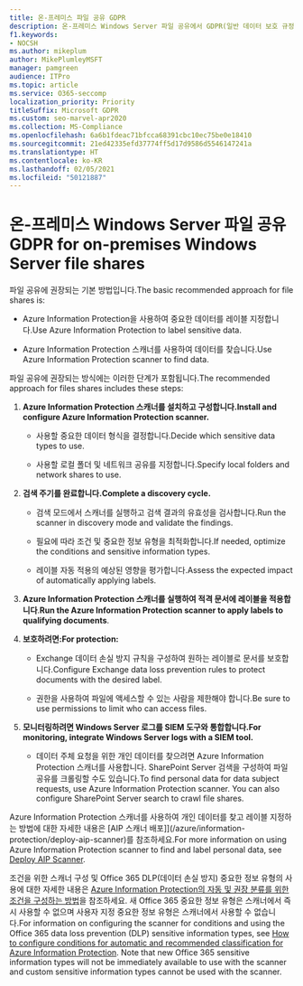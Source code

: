```yaml
---
title: 온-프레미스 파일 공유 GDPR
description: 온-프레미스 Windows Server 파일 공유에서 GDPR(일반 데이터 보호 규정) 요구 사항을 해결하는 방법을 알아봅니다.
f1.keywords:
- NOCSH
ms.author: mikeplum
author: MikePlumleyMSFT
manager: pamgreen
audience: ITPro
ms.topic: article
ms.service: O365-seccomp
localization_priority: Priority
titleSuffix: Microsoft GDPR
ms.custom: seo-marvel-apr2020
ms.collection: MS-Compliance
ms.openlocfilehash: 6a6b1fdeac71bfcca68391cbc10ec75be0e18410
ms.sourcegitcommit: 21ed42335efd37774ff5d17d9586d5546147241a
ms.translationtype: HT
ms.contentlocale: ko-KR
ms.lasthandoff: 02/05/2021
ms.locfileid: "50121887"
---
```

# <a name="gdpr-for-on-premises-windows-server-file-shares"></a><span data-ttu-id="76e2b-103">온-프레미스 Windows Server 파일 공유</span><span class="sxs-lookup"><span data-stu-id="76e2b-103">GDPR for on-premises Windows Server file shares</span></span>

<span data-ttu-id="76e2b-104">파일 공유에 권장되는 기본 방법입니다.</span><span class="sxs-lookup"><span data-stu-id="76e2b-104">The basic recommended approach for file shares is:</span></span>

-   <span data-ttu-id="76e2b-105">Azure Information Protection을 사용하여 중요한 데이터를 레이블 지정합니다.</span><span class="sxs-lookup"><span data-stu-id="76e2b-105">Use Azure Information Protection to label sensitive data.</span></span>

-   <span data-ttu-id="76e2b-106">Azure Information Protection 스캐너를 사용하여 데이터를 찾습니다.</span><span class="sxs-lookup"><span data-stu-id="76e2b-106">Use Azure Information Protection scanner to find data.</span></span>

<span data-ttu-id="76e2b-107">파일 공유에 권장되는 방식에는 이러한 단계가 포함됩니다.</span><span class="sxs-lookup"><span data-stu-id="76e2b-107">The recommended approach for files shares includes these steps:</span></span>

1.  <span data-ttu-id="76e2b-108">**Azure Information Protection 스캐너를 설치하고 구성합니다.**</span><span class="sxs-lookup"><span data-stu-id="76e2b-108">**Install and configure Azure Information Protection scanner.**</span></span>

    -   <span data-ttu-id="76e2b-109">사용할 중요한 데이터 형식을 결정합니다.</span><span class="sxs-lookup"><span data-stu-id="76e2b-109">Decide which sensitive data types to use.</span></span>

    -   <span data-ttu-id="76e2b-110">사용할 로컬 폴더 및 네트워크 공유를 지정합니다.</span><span class="sxs-lookup"><span data-stu-id="76e2b-110">Specify local folders and network shares to use.</span></span>

2.  <span data-ttu-id="76e2b-111">**검색 주기를 완료합니다.**</span><span class="sxs-lookup"><span data-stu-id="76e2b-111">**Complete a discovery cycle.**</span></span>

    -   <span data-ttu-id="76e2b-112">검색 모드에서 스캐너를 실행하고 검색 결과의 유효성을 검사합니다.</span><span class="sxs-lookup"><span data-stu-id="76e2b-112">Run the scanner in discovery mode and validate the findings.</span></span>

    -   <span data-ttu-id="76e2b-113">필요에 따라 조건 및 중요한 정보 유형을 최적화합니다.</span><span class="sxs-lookup"><span data-stu-id="76e2b-113">If needed, optimize the conditions and sensitive information types.</span></span>

    -   <span data-ttu-id="76e2b-114">레이블 자동 적용의 예상된 영향을 평가합니다.</span><span class="sxs-lookup"><span data-stu-id="76e2b-114">Assess the expected impact of automatically applying labels.</span></span>

3.  <span data-ttu-id="76e2b-115">**Azure Information Protection 스캐너를 실행하여 적격 문서에 레이블을 적용합니다**.</span><span class="sxs-lookup"><span data-stu-id="76e2b-115">**Run the Azure Information Protection scanner to apply labels to qualifying documents**.</span></span>

4.  <span data-ttu-id="76e2b-116">**보호하려면:**</span><span class="sxs-lookup"><span data-stu-id="76e2b-116">**For protection:**</span></span>

    -   <span data-ttu-id="76e2b-117">Exchange 데이터 손실 방지 규칙을 구성하여 원하는 레이블로 문서를 보호합니다.</span><span class="sxs-lookup"><span data-stu-id="76e2b-117">Configure Exchange data loss prevention rules to protect documents with the desired label.</span></span>

    -   <span data-ttu-id="76e2b-118">권한을 사용하여 파일에 액세스할 수 있는 사람을 제한해야 합니다.</span><span class="sxs-lookup"><span data-stu-id="76e2b-118">Be sure to use permissions to limit who can access files.</span></span>

5.  <span data-ttu-id="76e2b-119">**모니터링하려면 Windows Server 로그를 SIEM 도구와 통합합니다.**</span><span class="sxs-lookup"><span data-stu-id="76e2b-119">**For monitoring, integrate Windows Server logs with a SIEM tool.**</span></span>

    -   <span data-ttu-id="76e2b-p101">데이터 주체 요청을 위한 개인 데이터를 찾으려면 Azure Information Protection 스캐너를 사용합니다. SharePoint Server 검색을 구성하여 파일 공유를 크롤링할 수도 있습니다.</span><span class="sxs-lookup"><span data-stu-id="76e2b-p101">To find personal data for data subject requests, use Azure Information Protection scanner. You can also configure SharePoint Server search to crawl file shares.</span></span>

<span data-ttu-id="76e2b-122">Azure Information Protection 스캐너를 사용하여 개인 데이터를 찾고 레이블 지정하는 방법에 대한 자세한 내용은 [AIP 스캐너 배포]](/azure/information-protection/deploy-aip-scanner)를 참조하세요.</span><span class="sxs-lookup"><span data-stu-id="76e2b-122">For more information on using Azure Information Protection scanner to find and label personal data, see [Deploy AIP Scanner](/azure/information-protection/deploy-aip-scanner).</span></span>

<span data-ttu-id="76e2b-p102">조건을 위한 스캐너 구성 및 Office 365 DLP(데이터 손실 방지) 중요한 정보 유형의 사용에 대한 자세한 내용은 [Azure Information Protection의 자동 및 권장 분류를 위한 조건을 구성하는 방법](/information-protection/deploy-use/configure-policy-classification)을 참조하세요. 새 Office 365 중요한 정보 유형은 스캐너에서 즉시 사용할 수 없으며 사용자 지정 중요한 정보 유형은 스캐너에서 사용할 수 없습니다.</span><span class="sxs-lookup"><span data-stu-id="76e2b-p102">For information on configuring the scanner for conditions and using the Office 365 data loss prevention (DLP) sensitive information types, see [How to configure conditions for automatic and recommended classification for Azure Information Protection](/information-protection/deploy-use/configure-policy-classification). Note that new Office 365 sensitive information types will not be immediately available to use with the scanner and custom sensitive information types cannot be used with the scanner.</span></span>
